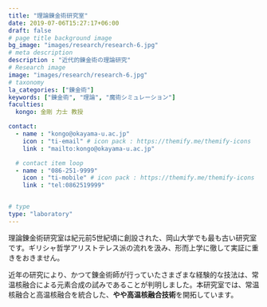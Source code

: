 ```yaml
---
title: "理論錬金術研究室"
date: 2019-07-06T15:27:17+06:00
draft: false
# page title background image
bg_image: "images/research/research-6.jpg"
# meta description
description : "近代的錬金術の理論研究"
# Research image
image: "images/research/research-6.jpg"
# taxonomy
la_categories: ["錬金術"]
keywords: ["錬金術", "理論", "魔術シミュレーション"]
faculties:
  kongo: 金剛 力士 教授

contact:
  - name : "kongo@okayama-u.ac.jp"
    icon : "ti-email" # icon pack : https://themify.me/themify-icons
    link : "mailto:kongo@okayama-u.ac.jp"

  # contact item loop
  - name : "086-251-9999"
    icon : "ti-mobile" # icon pack : https://themify.me/themify-icons
    link : "tel:0862519999"


# type
type: "laboratory"
---
```

理論錬金術研究室は紀元前5世紀頃に創設された、岡山大学でも最も古い研究室です。ギリシャ哲学アリストテレス派の流れを汲み、形而上学に徹して実証に重きをおきません。

近年の研究により、かつて錬金術師が行っていたさまざまな経験的な技法は、常温核融合による元素合成の試みであることが判明しました。本研究室では、常温核融合と高温核融合を統合した、**やや高温核融合技術**を開拓しています。

